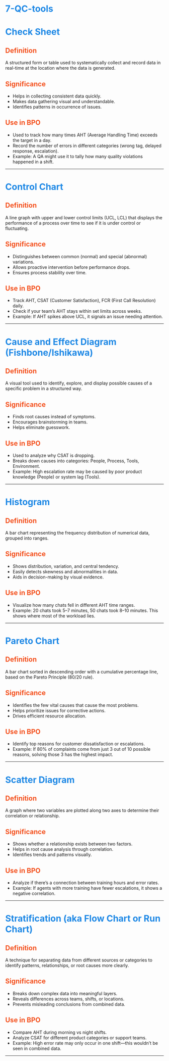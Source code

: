 # 7-QC-tools

<!-- Add the following style block at the top for custom colors -->
<style>
  h1 {
    color: #1e88e5; /* Blue for main titles */
  }
  h2 {
    color: #f4511e; /* Deep orange for subtitles */
  }
</style>

<!-- Check Sheet -->
<h1>Check Sheet</h1>
<h2>Definition</h2>
<p>A structured form or table used to systematically collect and record data in real-time at the location where the data is generated.</p>
<h2>Significance</h2>
<ul>
  <li>Helps in collecting consistent data quickly.</li>
  <li>Makes data gathering visual and understandable.</li>
  <li>Identifies patterns in occurrence of issues.</li>
</ul>
<h2>Use in BPO</h2>
<ul>
  <li>Used to track how many times AHT (Average Handling Time) exceeds the target in a day.</li>
  <li>Record the number of errors in different categories (wrong tag, delayed response, escalation).</li>
  <li>Example: A QA might use it to tally how many quality violations happened in a shift.</li>
</ul>
<hr>

<!-- Control Chart -->
<h1>Control Chart</h1>
<h2>Definition</h2>
<p>A line graph with upper and lower control limits (UCL, LCL) that displays the performance of a process over time to see if it is under control or fluctuating.</p>
<h2>Significance</h2>
<ul>
  <li>Distinguishes between common (normal) and special (abnormal) variations.</li>
  <li>Allows proactive intervention before performance drops.</li>
  <li>Ensures process stability over time.</li>
</ul>
<h2>Use in BPO</h2>
<ul>
  <li>Track AHT, CSAT (Customer Satisfaction), FCR (First Call Resolution) daily.</li>
  <li>Check if your team’s AHT stays within set limits across weeks.</li>
  <li>Example: If AHT spikes above UCL, it signals an issue needing attention.</li>
</ul>
<hr>

<!-- Cause and Effect Diagram (Fishbone/Ishikawa) -->
<h1>Cause and Effect Diagram (Fishbone/Ishikawa)</h1>
<h2>Definition</h2>
<p>A visual tool used to identify, explore, and display possible causes of a specific problem in a structured way.</p>
<h2>Significance</h2>
<ul>
  <li>Finds root causes instead of symptoms.</li>
  <li>Encourages brainstorming in teams.</li>
  <li>Helps eliminate guesswork.</li>
</ul>
<h2>Use in BPO</h2>
<ul>
  <li>Used to analyze why CSAT is dropping.</li>
  <li>Breaks down causes into categories: People, Process, Tools, Environment.</li>
  <li>Example: High escalation rate may be caused by poor product knowledge (People) or system lag (Tools).</li>
</ul>
<hr>

<!-- Histogram -->
<h1>Histogram</h1>
<h2>Definition</h2>
<p>A bar chart representing the frequency distribution of numerical data, grouped into ranges.</p>
<h2>Significance</h2>
<ul>
  <li>Shows distribution, variation, and central tendency.</li>
  <li>Easily detects skewness and abnormalities in data.</li>
  <li>Aids in decision-making by visual evidence.</li>
</ul>
<h2>Use in BPO</h2>
<ul>
  <li>Visualize how many chats fell in different AHT time ranges.</li>
  <li>Example: 20 chats took 5–7 minutes, 50 chats took 8–10 minutes. This shows where most of the workload lies.</li>
</ul>
<hr>

<!-- Pareto Chart -->
<h1>Pareto Chart</h1>
<h2>Definition</h2>
<p>A bar chart sorted in descending order with a cumulative percentage line, based on the Pareto Principle (80/20 rule).</p>
<h2>Significance</h2>
<ul>
  <li>Identifies the few vital causes that cause the most problems.</li>
  <li>Helps prioritize issues for corrective actions.</li>
  <li>Drives efficient resource allocation.</li>
</ul>
<h2>Use in BPO</h2>
<ul>
  <li>Identify top reasons for customer dissatisfaction or escalations.</li>
  <li>Example: If 80% of complaints come from just 3 out of 10 possible reasons, solving those 3 has the highest impact.</li>
</ul>
<hr>

<!-- Scatter Diagram -->
<h1>Scatter Diagram</h1>
<h2>Definition</h2>
<p>A graph where two variables are plotted along two axes to determine their correlation or relationship.</p>
<h2>Significance</h2>
<ul>
  <li>Shows whether a relationship exists between two factors.</li>
  <li>Helps in root cause analysis through correlation.</li>
  <li>Identifies trends and patterns visually.</li>
</ul>
<h2>Use in BPO</h2>
<ul>
  <li>Analyze if there’s a connection between training hours and error rates.</li>
  <li>Example: If agents with more training have fewer escalations, it shows a negative correlation.</li>
</ul>
<hr>

<!-- Stratification (aka Flow Chart or Run Chart) -->
<h1>Stratification (aka Flow Chart or Run Chart)</h1>
<h2>Definition</h2>
<p>A technique for separating data from different sources or categories to identify patterns, relationships, or root causes more clearly.</p>
<h2>Significance</h2>
<ul>
  <li>Breaks down complex data into meaningful layers.</li>
  <li>Reveals differences across teams, shifts, or locations.</li>
  <li>Prevents misleading conclusions from combined data.</li>
</ul>
<h2>Use in BPO</h2>
<ul>
  <li>Compare AHT during morning vs night shifts.</li>
  <li>Analyze CSAT for different product categories or support teams.</li>
  <li>Example: High error rate may only occur in one shift—this wouldn’t be seen in combined data.</li>
</ul>
<hr>
